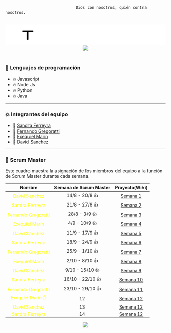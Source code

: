 
                                   Dios con nosotros, quién contra nosotros.

<br>
<img src="https://github.com/testTPU/1/blob/main/logo-en-blanco.png?raw=true">
<br>
<div id="header" align="center">
    <img src="https://i.giphy.com/media/bGgsc5mWoryfgKBx1u/giphy.webp" width="660">
</div>
<br>

### :page_with_curl: Lenguajes de programación

- :fire: Javascript
- :fire: Node Js
- :fire: Python
- :fire: Java

---

### :collision: Integrantes del equipo

- :star2: [Sandra Ferreyra](https://github.com/sandraFerreyra) 
- :star2: [Fernando Gregoratti](https://github.com/mvkgamingarg)
- :star2: [Exequiel Marín](https://github.com/Exequiel3)
- :star2: [David Sanchez](https://github.com/nob322)

---

### :dizzy: Scrum Master

Este cuadro muestra la asignación de los miembros del equipo a la función de Scrum Master durante cada semana. 
<div align="center">
 

|    Nombre              | Semana de Scrum Master                                 |        Proyecto(Wiki)           |
|:---------------------:|:-----------------------------------------------------:|:-----------------------------:|
| <span style="color:yellow;">David Sanchez</span>         |  14/8 - 20/8 :+1:                                             |  [Semana 1](https://github.com/nob322/semana1)         |
| <span style="color:yellow;">Sandra Ferreyra</span> |      21/8 - 27/8 :+1:                                                |  [Semana 2](https://github.com/sandraFerreyra/semana2) |
| <span style="color:yellow;">Fernando Gregoratti</span>|      28/8 - 3/9 :+1:                                           |  [Semana 3](https://github.com/mvkgamingarg/semana3)   |
| <span style="color:yellow;">Exequiel Marín</span>       |      4/9 - 10/9 :+1:                                           |  [Semana 4](https://github.com/Exequiel3/semana4)       |
| <span style="color:yellow;">David Sanchez</span>         |       11/9 - 17/9 :+1:                                           |  [Semana 5](https://github.com/nob322/semana5)         |
| <span style="color:yellow;">Sandra Ferreyra</span> |      18/9 - 24/9 :+1:                                            |  [Semana 6](https://github.com/sandraFerreyra/semana6) |
| <span style="color:yellow;">Fernando Gregoratti</span>|      25/9 - 1/10 :+1:                                         |  [Semana 7](https://github.com/mvkgamingarg/semana7)   |
| <span style="color:yellow;">Exequiel Marín</span>       |      2/10 - 8/10 :+1:                                             |  [Semana 8](https://github.com/Exequiel3/semana8)       |
| <span style="color:yellow;">David Sanchez</span>         |       9/10 - 15/10 :+1:                                           |  [Semana 9](https://github.com/nob322/semana9)         |
| <span style="color:yellow;">Sandra Ferreyra</span> |      16/10 - 22/10 :+1:                                           |  [Semana 10](https://github.com/sandraFerreyra/semana10)|
| <span style="color:yellow;">Fernando Gregoratti</span>|       23/10 - 29/10 :+1:                                            |  [Semana 11](https://github.com/mvkgamingarg/semana11)  |
| <span style="color:yellow;">~~Exequiel Marín~~ ✋</span>       |      12                                          |  [Semana 12](https://github.com/Exequiel3/semana12)    |
| <span style="color:yellow;">David Sanchez</span>       |      13                                          |  [Semana 12](https://github.com/Exequiel3/semana12)    |
| <span style="color:yellow;">Sandra Ferreyra</span>       |      14                                          |  [Semana 12](https://github.com/Exequiel3/semana12)    |
</div>

<div id="header" align="center">
    <img src="https://i.giphy.com/media/qgQUggAC3Pfv687qPC/giphy.webp" width="660"/ autoplay>
</div>
<br>



